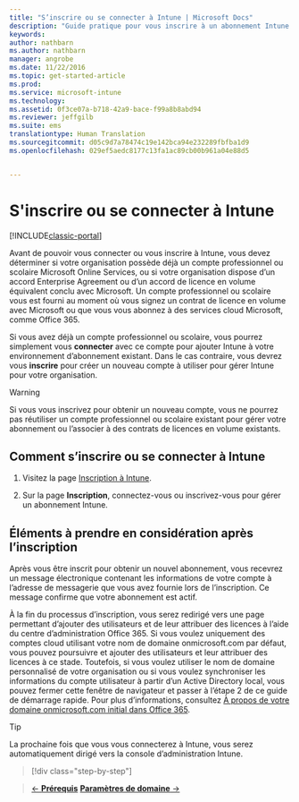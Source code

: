```yaml
---
title: "S’inscrire ou se connecter à Intune | Microsoft Docs"
description: "Guide pratique pour vous inscrire à un abonnement Intune ou pour vous connecter et démarrer votre abonnement"
keywords: 
author: nathbarn
ms.author: nathbarn
manager: angrobe
ms.date: 11/22/2016
ms.topic: get-started-article
ms.prod: 
ms.service: microsoft-intune
ms.technology: 
ms.assetid: 0f3ce07a-b718-42a9-bace-f99a8b8abd94
ms.reviewer: jeffgilb
ms.suite: ems
translationtype: Human Translation
ms.sourcegitcommit: d05c9d7a78474c19e142bca94e232289fbfba1d9
ms.openlocfilehash: 029ef5aedc8177c13fa1ac89cb00b961a04e88d5


---
```



# <a name="sign-up-or-sign-in-to-intune"></a>S'inscrire ou se connecter à Intune

[!INCLUDE[classic-portal](../includes/classic-portal.md)]

Avant de pouvoir vous connecter ou vous inscrire à Intune, vous devez déterminer si votre organisation possède déjà un compte professionnel ou scolaire Microsoft Online Services, ou si votre organisation dispose d’un accord Enterprise Agreement ou d’un accord de licence en volume équivalent conclu avec Microsoft. Un compte professionnel ou scolaire vous est fourni au moment où vous signez un contrat de licence en volume avec Microsoft ou que vous vous abonnez à des services cloud Microsoft, comme Office 365.

Si vous avez déjà un compte professionnel ou scolaire, vous pourrez simplement vous **connecter** avec ce compte pour ajouter Intune à votre environnement d’abonnement existant. Dans le cas contraire, vous devrez vous **inscrire** pour créer un nouveau compte à utiliser pour gérer Intune pour votre organisation.

>[!WARNING]
>Si vous vous inscrivez pour obtenir un nouveau compte, vous ne pourrez pas réutiliser un compte professionnel ou scolaire existant pour gérer votre abonnement ou l’associer à des contrats de licences en volume existants.

## <a name="how-to-sign-up-or-sign-in-to-intune"></a>Comment s’inscrire ou se connecter à Intune

1.  Visitez la page [Inscription à Intune](https://portal.office.com/Signup/Signup.aspx?OfferId=40BE278A-DFD1-470a-9EF7-9F2596EA7FF9&dl=INTUNE_A&ali=1#0%20).

2.  Sur la page **Inscription**, connectez-vous ou inscrivez-vous pour gérer un abonnement Intune.

## <a name="post-sign-up-considerations"></a>Éléments à prendre en considération après l’inscription
Après vous être inscrit pour obtenir un nouvel abonnement, vous recevrez un message électronique contenant les informations de votre compte à l’adresse de messagerie que vous avez fournie lors de l’inscription. Ce message confirme que votre abonnement est actif.

À la fin du processus d’inscription, vous serez redirigé vers une page permettant d’ajouter des utilisateurs et de leur attribuer des licences à l’aide du centre d’administration Office 365. Si vous voulez uniquement des comptes cloud utilisant votre nom de domaine onmicrosoft.com par défaut, vous pouvez poursuivre et ajouter des utilisateurs et leur attribuer des licences à ce stade. Toutefois, si vous voulez utiliser le nom de domaine personnalisé de votre organisation ou si vous voulez synchroniser les informations du compte utilisateur à partir d’un Active Directory local, vous pouvez fermer cette fenêtre de navigateur et passer à l’étape 2 de ce guide de démarrage rapide. Pour plus d’informations, consultez [À propos de votre domaine onmicrosoft.com initial dans Office 365](https://support.office.com/en-us/article/About-your-initial-onmicrosoft-com-domain-in-Office-365-B9FC3018-8844-43F3-8DB1-1B3A8E9CFD5A?ui=en-US&rs=en-US&ad=US).

>[!TIP]
> La prochaine fois que vous vous connecterez à Intune, vous serez automatiquement dirigé vers la console d’administration Intune.


>[!div class="step-by-step"]

>[&larr; **Prérequis**](.\what-to-know-before-you-start-microsoft-intune.md)     [**Paramètres de domaine** &rarr;](.\start-with-a-paid-subscription-to-microsoft-intune-step-2.md)  



<!--HONumber=Jan17_HO2-->


